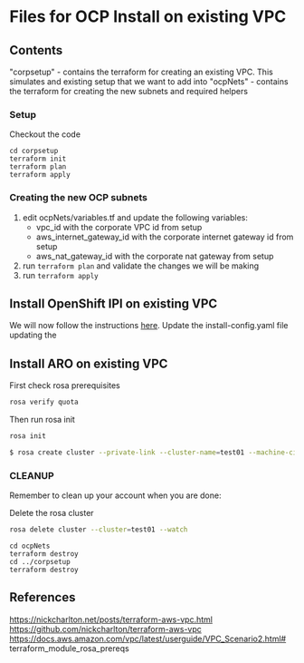 # Files for OCP Install on existing VPC


## Contents

"corpsetup" - contains the terraform for creating an existing VPC. This simulates and existing setup that we want to add into
"ocpNets" - contains the terraform for creating the new subnets and required helpers

### Setup

Checkout the code

```
cd corpsetup
terraform init
terraform plan
terraform apply
```

### Creating the new OCP subnets

1. edit ocpNets/variables.tf and update the following variables:
   * vpc_id with the corporate VPC id from setup
   * aws_internet_gateway_id with the corporate internet gateway id from setup
   * aws_nat_gateway_id with the corporate nat gateway from setup
2. run `terraform plan` and validate the changes we will be making
3. run `terraform apply` 

## Install OpenShift IPI on existing VPC

We will now follow the instructions [here](https://docs.openshift.com/container-platform/4.5/installing/installing_aws/installing-aws-vpc.html). Update the install-config.yaml file updating the 


## Install ARO on existing VPC
First check rosa prerequisites

```bash
rosa verify quota
```

Then run rosa init
```bash
rosa init
```


```bash
$ rosa create cluster --private-link --cluster-name=test01 --machine-cidr=10.0.0.0/16 --subnet-ids=subnet-09c64c29d3b44befc
```

### CLEANUP

Remember to clean up your account when you are done:

Delete the rosa cluster
```bash
rosa delete cluster --cluster=test01 --watch
```


```
cd ocpNets
terraform destroy
cd ../corpsetup
terraform destroy
```


## References

https://nickcharlton.net/posts/terraform-aws-vpc.html
https://github.com/nickcharlton/terraform-aws-vpc
https://docs.aws.amazon.com/vpc/latest/userguide/VPC_Scenario2.html# terraform_module_rosa_prereqs
